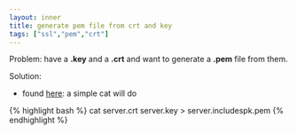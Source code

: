 ```yaml
---
layout: inner
title: generate pem file from crt and key
tags: ["ssl","pem","crt"]
---
```

Problem: have a <b>.key</b> and a <b>.crt</b> and want to generate a <b>.pem</b> file from them.

Solution:

* found [here](https://stackoverflow.com/a/991772/31610): a simple cat will do

{% highlight bash %}
cat server.crt server.key > server.includespk.pem
{% endhighlight %}